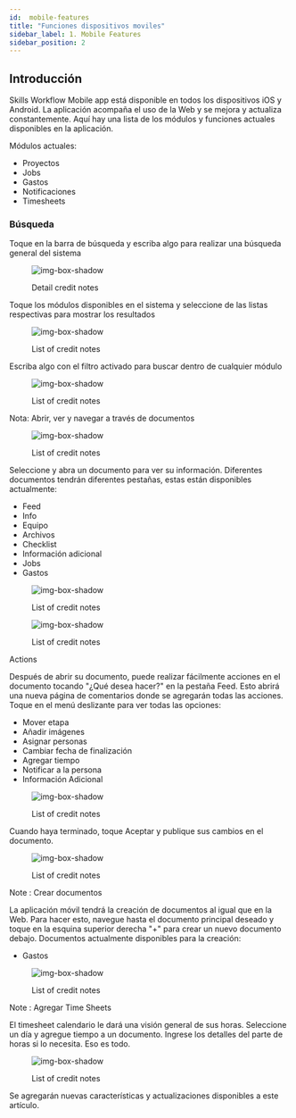 ```yaml
---
id:  mobile-features
title: "Funciones dispositivos moviles"
sidebar_label: 1. Mobile Features
sidebar_position: 2
---
```


## Introducción

Skills Workflow Mobile app está disponible en todos los dispositivos iOS y Android. La aplicación acompaña el uso de la Web y se mejora y actualiza constantemente. Aquí hay una lista de los módulos y funciones actuales disponibles en la aplicación.

Módulos actuales:

- Proyectos
- Jobs
- Gastos
- Notificaciones
- Timesheets

### Búsqueda

Toque en la barra de búsqueda y escriba algo para realizar una búsqueda general del sistema

<figure>

![img-box-shadow](/img/university/bills/bills-lesson2-1.png)
<figcaption>Detail credit notes</figcaption>
</figure>

Toque los módulos disponibles en el sistema y seleccione de las listas respectivas para mostrar los resultados

<figure>

![img-box-shadow](/img/university/bills/bills-lesson2-1.png)
<figcaption>List of credit notes</figcaption>
</figure>


Escriba algo con el filtro activado para buscar dentro de cualquier módulo
 
<figure>

![img-box-shadow](/img/university/bills/bills-lesson2-1.png)
<figcaption>List of credit notes</figcaption>
</figure>

Nota: Abrir, ver y navegar a través de documentos

<figure>

![img-box-shadow](/img/university/bills/bills-lesson2-1.png)
<figcaption>List of credit notes</figcaption>
</figure>

Seleccione y abra un documento para ver su información. Diferentes documentos tendrán diferentes pestañas, estas están disponibles actualmente:

- Feed
- Info
- Equipo
- Archivos
- Checklist
- Información adicional
- Jobs
- Gastos

<figure>

![img-box-shadow](/img/university/bills/bills-lesson2-1.png)
<figcaption>List of credit notes</figcaption>
</figure>

<figure>

![img-box-shadow](/img/university/bills/bills-lesson2-1.png)
<figcaption>List of credit notes</figcaption>
</figure>

Actions

Después de abrir su documento, puede realizar fácilmente acciones en el documento tocando "¿Qué desea hacer?" en la pestaña Feed. Esto abrirá una nueva página de comentarios donde se agregarán todas las acciones. Toque en el menú deslizante para ver todas las opciones:

- Mover etapa
- Añadir imágenes
- Asignar personas
- Cambiar fecha de finalización
- Agregar tiempo
- Notificar a la persona
- Información Adicional

<figure>

![img-box-shadow](/img/university/bills/bills-lesson2-1.png)
<figcaption>List of credit notes</figcaption>
</figure>

Cuando haya terminado, toque Aceptar y publique sus cambios en el documento.

<figure>

![img-box-shadow](/img/university/bills/bills-lesson2-1.png)
<figcaption>List of credit notes</figcaption>
</figure>

Note : Crear documentos

La aplicación móvil tendrá la creación de documentos al igual que en la Web. Para hacer esto, navegue hasta el documento principal deseado y toque en la esquina superior derecha "+" para crear un nuevo documento debajo. Documentos actualmente disponibles para la creación:

- Gastos

<figure>

![img-box-shadow](/img/university/bills/bills-lesson2-1.png)
<figcaption>List of credit notes</figcaption>
</figure>

Note : Agregar Time Sheets

El timesheet calendario le dará una visión general de sus horas. Seleccione un día y agregue tiempo a un documento. Ingrese los detalles del parte de horas si lo necesita. Eso es todo.
<figure>

![img-box-shadow](/img/university/bills/bills-lesson2-1.png)
<figcaption>List of credit notes</figcaption>
</figure>

Se agregarán nuevas características y actualizaciones disponibles a este artículo.
